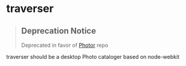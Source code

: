 traverser
=========

>## Deprecation Notice
>Deprecated in favor of [Photor](https://github.com/marianboda/photor) repo

traverser should be a desktop Photo cataloger based on node-webkit

